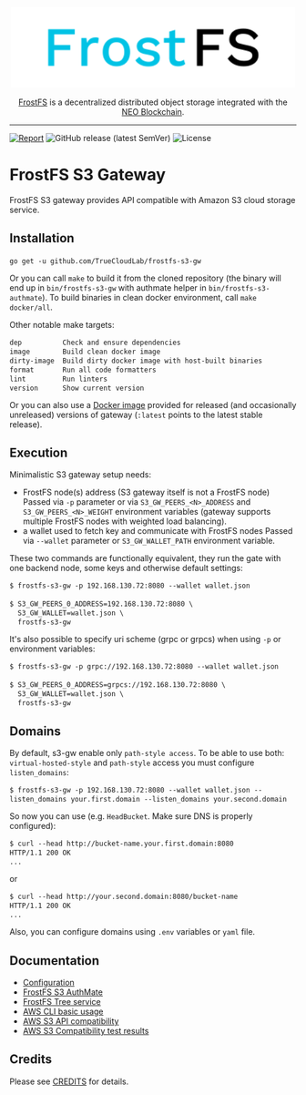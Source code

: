 <p align="center">
<img src="./.github/logo.svg" width="500px" alt="FrostFS logo">
</p>
<p align="center">
  <a href="https://frostfs.info">FrostFS</a> is a decentralized distributed object storage integrated with the <a href="https://neo.org">NEO Blockchain</a>.
</p>

---
[![Report](https://goreportcard.com/badge/github.com/TrueCloudLab/frostfs-s3-gw)](https://goreportcard.com/report/github.com/TrueCloudLab/frostfs-s3-gw)
![GitHub release (latest SemVer)](https://img.shields.io/github/v/release/TrueCloudLab/frostfs-s3-gw?sort=semver)
![License](https://img.shields.io/github/license/TrueCloudLab/frostfs-s3-gw.svg?style=popout)

# FrostFS S3 Gateway

FrostFS S3 gateway provides API compatible with Amazon S3 cloud storage service.

## Installation

```go get -u github.com/TrueCloudLab/frostfs-s3-gw```

Or you can call `make` to build it from the cloned repository (the binary will
end up in `bin/frostfs-s3-gw` with authmate helper in `bin/frostfs-s3-authmate`).
To build binaries in clean docker environment, call `make docker/all`.

Other notable make targets:

```
dep          Check and ensure dependencies
image        Build clean docker image
dirty-image  Build dirty docker image with host-built binaries
format       Run all code formatters
lint         Run linters
version      Show current version
```

Or you can also use a [Docker
image](https://hub.docker.com/r/truecloudlab/frostfs-s3-gw) provided for released
(and occasionally unreleased) versions of gateway (`:latest` points to the
latest stable release).

## Execution

Minimalistic S3 gateway setup needs:
 * FrostFS node(s) address (S3 gateway itself is not a FrostFS node)
   Passed via `-p` parameter or via `S3_GW_PEERS_<N>_ADDRESS` and
   `S3_GW_PEERS_<N>_WEIGHT` environment variables (gateway supports multiple
   FrostFS nodes with weighted load balancing).
 * a wallet used to fetch key and communicate with FrostFS nodes
   Passed via `--wallet` parameter or `S3_GW_WALLET_PATH` environment variable.

These two commands are functionally equivalent, they run the gate with one
backend node, some keys and otherwise default settings:
```
$ frostfs-s3-gw -p 192.168.130.72:8080 --wallet wallet.json

$ S3_GW_PEERS_0_ADDRESS=192.168.130.72:8080 \
  S3_GW_WALLET=wallet.json \
  frostfs-s3-gw
```
It's also possible to specify uri scheme (grpc or grpcs) when using `-p` or environment variables:
```
$ frostfs-s3-gw -p grpc://192.168.130.72:8080 --wallet wallet.json

$ S3_GW_PEERS_0_ADDRESS=grpcs://192.168.130.72:8080 \
  S3_GW_WALLET=wallet.json \
  frostfs-s3-gw
```

## Domains

By default, s3-gw enable only `path-style access`. 
To be able to use both: `virtual-hosted-style` and `path-style` access you must configure `listen_domains`:

```shell
$ frostfs-s3-gw -p 192.168.130.72:8080 --wallet wallet.json --listen_domains your.first.domain --listen_domains your.second.domain
```

So now you can use (e.g. `HeadBucket`. Make sure DNS is properly configured):

```shell
$ curl --head http://bucket-name.your.first.domain:8080
HTTP/1.1 200 OK
...
```

or

```shell
$ curl --head http://your.second.domain:8080/bucket-name
HTTP/1.1 200 OK
...
```

Also, you can configure domains using `.env` variables or `yaml` file.

## Documentation

- [Configuration](./docs/configuration.md)
- [FrostFS S3 AuthMate](./docs/authmate.md)
- [FrostFS Tree service](./docs/tree_service.md)
- [AWS CLI basic usage](./docs/aws_cli.md)
- [AWS S3 API compatibility](./docs/aws_s3_compat.md)
- [AWS S3 Compatibility test results](./docs/s3_test_results.md)

## Credits 

Please see [CREDITS](CREDITS.md) for details.
